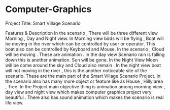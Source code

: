 # Computer-Graphics
Project Title:    Smart Village Scenario

Features & Description
In the scenario , There will be three different view Morning , Day and Night view. In Morning view birds will be flying , Boat will be moving in the river which can be controlled by user or operator. This boat also can be controlled by Keyboard and Mouse. In the scenario , Cloud will be moving . These are animation . In the day view
Scenario rain is falling down this is another animation. Sun will be gone. In the Night 
View Moon will be come around the sky and Cloud also remain . In the night view boat will not moving in the river , this is the another noticeable site of  the scenario.
These are the main part of the Smart Village Scenario Project. In the scenario also has many more object or feature like as House , Hilly area , Tree .In the Project main objective thing is animation among morning view , day view and night view which makes computer graphics project very beautiful . There also has sound animation which makes the scenario is real life view.


